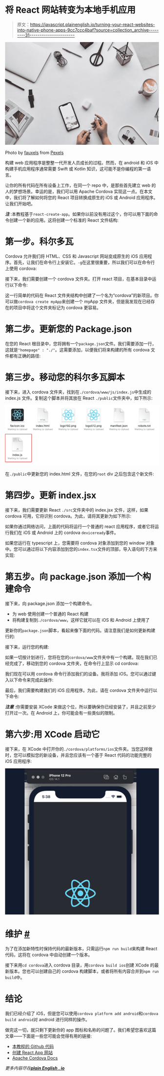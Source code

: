 # 将 React 网站转变为本地手机应用

> 原文：<https://javascript.plainenglish.io/turning-your-react-websites-into-native-phone-apps-9cc7ccc4baf?source=collection_archive---------31----------------------->

![](img/d9e773fb01c0345e898c7a8b3d341694.png)

Photo by [fauxels](https://www.pexels.com/@fauxels?utm_content=attributionCopyText&utm_medium=referral&utm_source=pexels) from [Pexels](https://www.pexels.com/photo/top-view-photo-of-person-holding-earphones-3183198/?utm_content=attributionCopyText&utm_medium=referral&utm_source=pexels)

构建 web 应用程序是整整一代开发人员成长的过程。然而，在 android 和 iOS 中构建手机应用程序通常需要 Swift 或 Kotlin 知识，这可能不是你编程的第一语言。

让你的所有代码在所有设备上工作，在同一个 repo 中，是那些首先建立 web 的人的梦想场景。幸运的是，我们可以用 Apache Cordova 实现这一点。在本文中，我们将了解如何将您的 React 项目转换成原生的 iOS 或 Android 应用程序。让我们开始吧。

***注*** :本教程基于`react-create-app`。如果你以前没有用过这个，你可以用下面的命令创建一个新的应用。这将创建一个标准的 React 文件结构:

# 第一步。科尔多瓦

Cordova 允许我们将 HTML、CSS 和 Javascript 网站变成原生的 iOS 应用程序。首先，让我们在命令行上安装它。`-g`在这里很重要，所以我们可以在命令行上使用 cordova:

接下来，我们需要创建一个 cordova 文件夹。打开 react 项目，在基本目录中运行以下命令:

这一行简单的代码在 React 文件夹结构中创建了一个名为“cordova”的新项目。你可以做`cordova create myApp`来创建一个 myApp 文件夹，但是我发现在已经存在的项目中将这个文件夹标记为 cordova 更容易。

# 第二步。更新您的 Package.json

在您的 React 根目录中，您将拥有一个`package.json`文件。我们需要添加一行，这就是`"homepage" : "./"`。这需要添加，以便我们将来构建的所有 cordova 文件都有正确的路径:

# 第三步。移动您的科尔多瓦脚本

接下来，进入 cordova 文件夹，找到在`./cordova/www/js/index.js`中生成的 index.js 文件。复制这个脚本并将其放在 React `./public`文件夹中，如下所示:

![](img/9a387df65cfdab96b945b987d080b3fe.png)

在`./public`中更新您的 index.html 文件，在您的`root` div 之后包含这个新文件:

# 第四步。更新 index.jsx

接下来，我们需要更新 React `./src`文件夹中的 index.jsx 文件，这样，如果 cordova 可用，它将识别 cordova。为此，请将其更新为如下所示:

如果你通过网络访问，上面的代码将运行一个普通的 react 应用程序，或者它将运行我们在 iOS 或 Android 上的 cordova `deviceready`事件。

如果您运行在 typescript 上，您需要将 cordova 对象添加到您的 window 对象中。您可以通过将以下内容添加到您的`index.tsx`文件的顶部，导入语句的下方来实现:

# 第五步。向 package.json 添加一个构建命令

接下来，向 package.json 添加一个构建命令。

*   为 web 使用创建一个普通的 React 构建
*   将构建复制到`./cordova/www`，这样它就可以在 iOS 和 Android 上使用了

更新你的`package.json`脚本，看起来像下面的代码。请注意我们是如何更新构建行的:

接下来，运行您的构建:

如果一切按计划进行，您将在您的`cordova/www`文件夹中有一个构建。现在我们已经完成了，移动到您的 cordova 文件夹，在命令行上显示 cd cordova:

我们现在可以用 cordova 命令行添加我们的设备。我将添加 iOS。您可以通过键入以下命令来完成此操作:

最后，我们需要构建我们的 iOS 应用程序。为此，请在 cordova 文件夹中运行以下命令:

***注意*** :你需要安装 XCode 来做这个位，所以要确保你已经安装了，并且之前至少打开过一次。在 Android 上，你可能会有一些类似的限制。

# 第六步:用 XCode 启动它

接下来，在 XCode 中打开你的`./cordova/platforms/ios`文件夹。当您这样做时，您可以模拟您的新设备，并且您应该有一个基于 React 代码的功能完整的 iOS 应用程序:

![](img/9161844fda3cdec8527b7ad9e615494f.png)

# 维护 [#](https://fjolt.com/article/react-apache-cordova-ios-android#maintenance)

为了在添加新特性时保持代码的最新版本，只需运行`npm run build`来构建 React 代码，这将在 cordova 中自动创建一个版本。

接下来用`cd cordova`进入 cordova 目录，用`cordova build ios`创建 XCode 的最新版本。您也可以创建自己的 cordova 构建脚本，或者将所有内容合并到`npm run build`中。

# 结论

我们已经介绍了 iOS，但是您可以使用`cordova platform add android`和`cordova build android`对 android 进行同样的操作。

做完这一切，就只剩下更新你的 app 图标和名称的问题了。我们希望您喜欢这篇文章——下面是一些您可能会觉得有用的链接:

*   [本教程的 Github 代码](https://github.com/smpnjn/react-cordova-native)
*   [创建 React App 网站](https://create-react-app.dev/)
*   [Apache Cordova Docs](https://cordova.apache.org/docs/en/10.x/guide/overview/index.html)

*更多内容尽在*[***plain English . io***](http://plainenglish.io)
